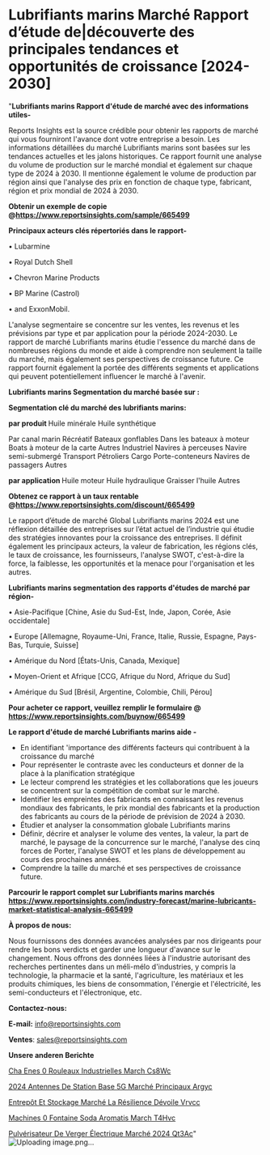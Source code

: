 # Lubrifiants marins Marché Rapport d’étude de|découverte des principales tendances et opportunités de croissance [2024-2030]

"<strong>Lubrifiants marins Rapport d'étude de marché avec des informations utiles-</strong>

Reports Insights est la source crédible pour obtenir les rapports de marché qui vous fourniront l'avance dont votre entreprise a besoin. Les informations détaillées du marché Lubrifiants marins sont basées sur les tendances actuelles et les jalons historiques. Ce rapport fournit une analyse du volume de production sur le marché mondial et également sur chaque type de 2024 à 2030. Il mentionne également le volume de production par région ainsi que l'analyse des prix en fonction de chaque type, fabricant, région et prix mondial de 2024 à 2030.

<strong><b>Obtenir un exemple de copie @</b></strong><a href=https://www.reportsinsights.com/sample/665499><strong><b>https://www.reportsinsights.com/sample/665499</b></strong></a>

<b>Principaux acteurs clés répertoriés dans le rapport-</b>

<b> </b>• Lubarmine

• Royal Dutch Shell

• Chevron Marine Products

• BP Marine (Castrol)

• and ExxonMobil.

L'analyse segmentaire se concentre sur les ventes, les revenus et les prévisions par type et par application pour la période 2024-2030. Le rapport de marché Lubrifiants marins étudie l'essence du marché dans de nombreuses régions du monde et aide à comprendre non seulement la taille du marché, mais également ses perspectives de croissance future. Ce rapport fournit également la portée des différents segments et applications qui peuvent potentiellement influencer le marché à l'avenir.

<strong>Lubrifiants marins Segmentation du marché basée sur :</strong>

<strong> Segmentation clé du marché des lubrifiants marins: </strong>

<strong> par produit </strong>
Huile minérale
Huile synthétique

Par canal marin
Récréatif
Bateaux gonflables
Dans les bateaux à moteur
Boats à moteur de la carte
Autres
Industriel
Navires à perceuses
Navire semi-submergé
Transport
Pétroliers
Cargo
Porte-conteneurs
Navires de passagers
Autres

<strong> par application </strong>
Huile moteur
Huile hydraulique
Graisser l'huile
Autres

<strong><b>Obtenez ce rapport à un taux rentable @</b></strong><a href=https://www.reportsinsights.com/discount/665499><strong><b>https://www.reportsinsights.com/discount/665499</b></strong></a>

Le rapport d’étude de marché Global Lubrifiants marins 2024 est une réflexion détaillée des entreprises sur l’état actuel de l’industrie qui étudie des stratégies innovantes pour la croissance des entreprises. Il définit également les principaux acteurs, la valeur de fabrication, les régions clés, le taux de croissance, les fournisseurs, l'analyse SWOT, c'est-à-dire la force, la faiblesse, les opportunités et la menace pour l'organisation et les autres.

<strong>Lubrifiants marins segmentation des rapports d'études de marché par région-</strong>

• Asie-Pacifique [Chine, Asie du Sud-Est, Inde, Japon, Corée, Asie occidentale]

• Europe [Allemagne, Royaume-Uni, France, Italie, Russie, Espagne, Pays-Bas, Turquie, Suisse]

• Amérique du Nord [États-Unis, Canada, Mexique]

• Moyen-Orient et Afrique [CCG, Afrique du Nord, Afrique du Sud]

• Amérique du Sud [Brésil, Argentine, Colombie, Chili, Pérou]

<strong>Pour acheter ce rapport, veuillez remplir le formulaire @   <a href=https://www.reportsinsights.com/buynow/665499>https://www.reportsinsights.com/buynow/665499</a></strong>

<strong>Le rapport d'étude de marché Lubrifiants marins aide -</strong>
<ul>
  <li>En identifiant 'importance des différents facteurs qui contribuent à la croissance du marché</li>
  <li>Pour représenter le contraste avec les conducteurs et donner de la place à la planification stratégique</li>
  <li>Le lecteur comprend les stratégies et les collaborations que les joueurs se concentrent sur la compétition de combat sur le marché.</li>
  <li>Identifier les empreintes des fabricants en connaissant les revenus mondiaux des fabricants, le prix mondial des fabricants et la production des fabricants au cours de la période de prévision de 2024 à 2030.</li>
  <li>Étudier et analyser la consommation globale Lubrifiants marins</li>
  <li>Définir, décrire et analyser le volume des ventes, la valeur, la part de marché, le paysage de la concurrence sur le marché, l'analyse des cinq forces de Porter, l'analyse SWOT et les plans de développement au cours des prochaines années.</li>
  <li>Comprendre la taille du marché et ses perspectives de croissance future.</li>
</ul>

<strong>Parcourir le rapport complet sur Lubrifiants marins marchés <a href=https://www.reportsinsights.com/industry-forecast/marine-lubricants-market-statistical-analysis-665499>https://www.reportsinsights.com/industry-forecast/marine-lubricants-market-statistical-analysis-665499</a></strong>

<strong>À propos de nous:</strong>

Nous fournissons des données avancées analysées par nos dirigeants pour rendre les bons verdicts et garder une longueur d'avance sur le changement. Nous offrons des données liées à l'industrie autorisant des recherches pertinentes dans un méli-mélo d'industries, y compris la technologie, la pharmacie et la santé, l'agriculture, les matériaux et les produits chimiques, les biens de consommation, l'énergie et l'électricité, les semi-conducteurs et l'électronique, etc.

<strong>Contactez-nous:</strong>

<strong>E-mail:</strong> <a href=mailto:info@reportsinsights.com>info@reportsinsights.com</a>

<strong>Ventes</strong>: <a href=mailto:sales@reportsinsights.com>sales@reportsinsights.com</a>

<strong>Unsere anderen Berichte</strong>

<a href=https://www.linkedin.com/pulse/cha%C3%AEnes-%C3%A0-rouleaux-industrielles-march%C3%A9-cs8wc/>Cha Enes  0 Rouleaux Industrielles March Cs8Wc</a>

<a href=https://www.linkedin.com/pulse/2024-antennes-de-station-base-5g-marché-principaux-argyc/>2024 Antennes De Station Base 5G Marché Principaux Argyc</a>

<a href=https://www.linkedin.com/pulse/entrepôt-et-stockage-marché-la-résilience-dévoile-vrvcc/>Entrepôt Et Stockage Marché La Résilience Dévoile Vrvcc</a>

<a href=https://www.linkedin.com/pulse/machines-%C3%A0-fontaine-soda-aromatis%C3%A9-march%C3%A9-t4hvc/>Machines  0 Fontaine Soda Aromatis March T4Hvc</a>

<a href=https://www.linkedin.com/pulse/pulvérisateur-de-verger-électrique-marché-2024-qt3ac/>Pulvérisateur De Verger Électrique Marché 2024 Qt3Ac</a>"
![Uploading image.png…]()
